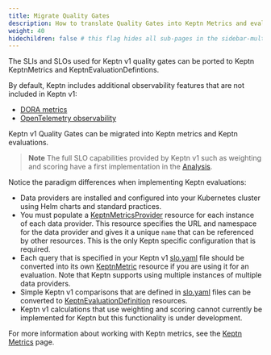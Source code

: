 ```yaml
---
title: Migrate Quality Gates
description: How to translate Quality Gates into Keptn Metrics and evaluations
weight: 40
hidechildren: false # this flag hides all sub-pages in the sidebar-multicard.html
---
```


The SLIs and SLOs used for Keptn v1 quality gates can be ported to
Keptn KeptnMetrics and KeptnEvaluationDefintions.

By default, Keptn includes additional observability features
that are not included in Keptn v1:

* [DORA metrics](../../implementing/dora)
* [OpenTelemetry observability](../../implementing/otel.md)

Keptn v1 Quality Gates can be migrated into Keptn metrics
and Keptn evaluations.

> **Note**
The full SLO capabilities
provided by Keptn v1 such as weighting and scoring
have a first implementation in the [Analysis](https://lifecycle.keptn.sh/docs/implementing/slo/).

Notice the paradigm differences when implementing Keptn evaluations:

* Data providers are installed and configured into your Kubernetes cluster
  using Helm charts and standard practices.
* You must populate a
  [KeptnMetricsProvider](../../yaml-crd-ref/metricsprovider.md) resource
  for each instance of each data provider.
  This resource specifies the URL and namespace for the data provider
  and gives it a unique `name` that can be referenced by other resources.
  This is the only Keptn specific configuration that is required.
* Each query that is specified in your Keptn v1
  [slo.yaml](https://keptn.sh/docs/1.0.x/reference/files/sli/) file
  should be converted into its own
  [KeptnMetric](../../yaml-crd-ref/metric.md) resource
  if you are using it for an evaluation.
  Note that Keptn supports using multiple instances of multiple data providers.
* Simple Keptn v1 comparisons that are defined in
  [slo.yaml](https://keptn.sh/docs/1.0.x/reference/files/slo/)
  files can be converted to
  [KeptnEvaluationDefinition](../../yaml-crd-ref/evaluationdefinition.md)
  resources.
* Keptn v1 calculations that use weighting and scoring
  cannot currently be implemented for Keptn
  but this functionality is under development.

For more information about working with Keptn metrics, see the
[Keptn Metrics](../../implementing/evaluatemetrics.md)
page.
